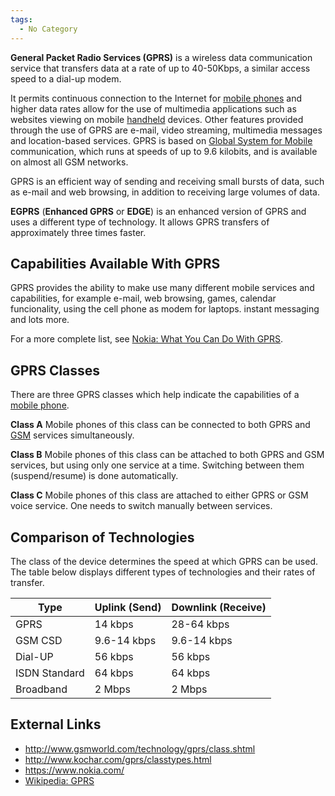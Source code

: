 ```yaml
---
tags:
  - No Category
---
```

**General Packet Radio Services (GPRS)** is a wireless data
communication service that transfers data at a rate of up to 40-50Kbps,
a similar access speed to a dial-up modem.

It permits continuous connection to the Internet for [mobile
phones](mobile_phone.md) and higher data rates allow for the use
of multimedia applications such as websites viewing on mobile
[handheld](handheld.md) devices. Other features provided through
the use of GPRS are e-mail, video streaming, multimedia messages and
location-based services. GPRS is based on [Global System for
Mobile](global_system_for_mobile.md) communication, which
runs at speeds of up to 9.6 kilobits, and is available on almost all GSM
networks.

GPRS is an efficient way of sending and receiving small bursts of data,
such as e-mail and web browsing, in addition to receiving large volumes
of data.

**EGPRS** (**Enhanced GPRS** or **EDGE**) is an enhanced version of GPRS
and uses a different type of technology. It allows GPRS transfers of
approximately three times faster.

## Capabilities Available With GPRS

GPRS provides the ability to make use many different mobile services and
capabilities, for example e-mail, web browsing, games, calendar
funcionality, using the cell phone as modem for laptops. instant messaging
and lots more.

For a more complete list, see [Nokia: What You Can Do With
GPRS](https://www.nokia.com/).

## GPRS Classes

There are three GPRS classes which help indicate the capabilities of a
[mobile phone](mobile_phone.md).

**Class A**
Mobile phones of this class can be connected to both GPRS and
[GSM](gsm.md) services simultaneously.

<!-- -->

**Class B**
Mobile phones of this class can be attached to both GPRS and GSM
services, but using only one service at a time. Switching between them
(suspend/resume) is done automatically.

<!-- -->

**Class C**
Mobile phones of this class are attached to either GPRS or GSM voice
service. One needs to switch manually between services.

## Comparison of Technologies

The class of the device determines the speed at which GPRS can be used.
The table below displays different types of technologies and their rates
of transfer.

| Type          | Uplink (Send) | Downlink (Receive) |
|---------------|---------------|--------------------|
| GPRS          | 14 kbps       | 28-64 kbps         |
| GSM CSD       | 9.6-14 kbps   | 9.6-14 kbps        |
| Dial-UP       | 56 kbps       | 56 kbps            |
| ISDN Standard | 64 kbps       | 64 kbps            |
| Broadband     | 2 Mbps        | 2 Mbps             |

## External Links

- <http://www.gsmworld.com/technology/gprs/class.shtml>
- <http://www.kochar.com/gprs/classtypes.html>
- <https://www.nokia.com/>
- [Wikipedia: GPRS](https://en.wikipedia.org/wiki/GPRS)
